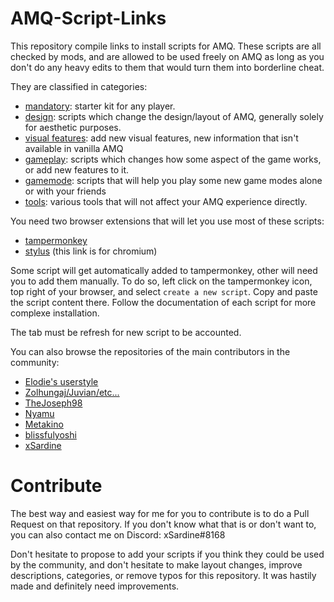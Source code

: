 # AMQ-Script-Links

This repository compile links to install scripts for AMQ. These scripts are all checked by mods, and are allowed to be used freely on AMQ as long as you don't do any heavy edits to them that would turn them into borderline cheat.

They are classified in categories:

- [mandatory](https://github.com/xSardine/AMQ-Script-Links/tree/main/mandatory#mandatory): starter kit for any player.
- [design](https://github.com/xSardine/AMQ-Script-Links/tree/main/design#design): scripts which change the design/layout of AMQ, generally solely for aesthetic purposes.
- [visual features](https://github.com/xSardine/AMQ-Script-Links/tree/main/visual%20features#visual-features): add new visual features, new information that isn't available in vanilla AMQ
- [gameplay](https://github.com/xSardine/AMQ-Script-Links/tree/main/gameplay#gameplay): scripts which changes how some aspect of the game works, or add new features to it.
- [gamemode](https://github.com/xSardine/AMQ-Script-Links/tree/main/gamemode#gamemode): scripts that will help you play some new game modes alone or with your friends
- [tools](https://github.com/xSardine/AMQ-Script-Links/tree/main/tools#tools): various tools that will not affect your AMQ experience directly.

You need two browser extensions that will let you use most of these scripts:

- [tampermonkey](https://www.tampermonkey.net/)
- [stylus](https://chrome.google.com/webstore/detail/stylus/clngdbkpkpeebahjckkjfobafhncgmne?hl=en) (this link is for chromium)

Some script will get automatically added to tampermonkey, other will need you to add them manually. To do so, left click on the tampermonkey icon, top right of your browser, and select `create a new script`. Copy and paste the script content there. Follow the documentation of each script for more complexe installation.

The tab must be refresh for new script to be accounted.

You can also browse the repositories of the main contributors in the community:

- [Elodie's userstyle](https://userstyles.world/style/1435/elodie-s-amq-script-v8-4-5)
- [Zolhungaj/Juvian/etc...](https://github.com/amq-script-project/AMQ-Scripts)
- [TheJoseph98](https://github.com/TheJoseph98/AMQ-Scripts)
- [Nyamu](https://github.com/nyamu-amq/amq_scripts)
- [Metakino](https://github.com/Metakino/AMQ-MetakinoScript)
- [blissfulyoshi](https://github.com/blissfulyoshi/AMQ-UI-Rearranger)
- [xSardine](https://github.com/xSardine/AMQ-Stuff)

# Contribute

The best way and easiest way for me for you to contribute is to do a Pull Request on that repository. If you don't know what that is or don't want to, you can also contact me on Discord: xSardine#8168

Don't hesitate to propose to add your scripts if you think they could be used by the community, and don't hesitate to make layout changes, improve descriptions, categories, or remove typos for this repository. It was hastily made and definitely need improvements.
